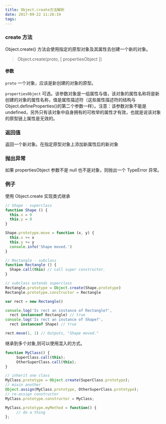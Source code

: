 ```yaml
---
title: Object.create方法解析
date: 2017-09-22 11:26:19
tags:
---
```


### create 方法

Object.create() 方法会使用指定的原型对象及其属性去创建一个新的对象。

> Object.create(proto, [ propertiesObject ])

#### 参数

`proto`
一个对象，应该是新创建的对象的原型。

`propertiesObject`
可选。该参数对象是一组属性与值，该对象的属性名称将是新创建的对象的属性名称，值是属性描述符（这些属性描述符的结构与Object.defineProperties()的第二个参数一样）。注意：该参数对象不能是 undefined，另外只有该对象中自身拥有的可枚举的属性才有效，也就是说该对象的原型链上属性是无效的。

### 返回值

返回一个新对象。在指定原型对象上添加新属性后的新对象

### 抛出异常

如果 propertiesObject 参数不是 null 也不是对象，则抛出一个 TypeError 异常。

### 例子

使用 Object.create 实现类式继承

``` javascript
// Shape - superclass
function Shape () {
  this.x = 0
  this.y = 0
}

Shape.prototype.move = function (x, y) {
  this.x += x
  this.y += y
  console.info('Shape moved.')
}

// Rectangle - subclass
function Rectangle () {
  Shape.call(this) // call super constructor.
}

// subclass extends superclass
Rectangle.prototype = Object.create(Shape.prototype)
Rectangle.prototype.constructor = Rectangle

var rect = new Rectangle()

console.log('Is rect an instance of Rectangle?',
  rect instanceof Rectangle) // true
console.log('Is rect an instance of Shape?',
  rect instanceof Shape) // true

rect.move(1, 1) // Outputs, "Shape moved."
```

继承到多个对象,则可以使用混入的方式。

``` javascript
function MyClass() {
     SuperClass.call(this);
     OtherSuperClass.call(this);
}

// inherit one class
MyClass.prototype = Object.create(SuperClass.prototype);
// mixin another
Object.assign(MyClass.prototype, OtherSuperClass.prototype);
// re-assign constructor
MyClass.prototype.constructor = MyClass;

MyClass.prototype.myMethod = function() {
     // do a thing
};
```
